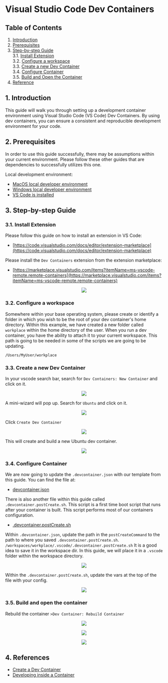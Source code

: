 # Visual Studio Code Dev Containers
## **Table of Contents**
1. [Introduction](#1-introduction)
2. [Prerequisites](#2-Prerequisites)
3. [Step-by-step Guide](#3-step-by-step-guide)  
  3.1. [Install Extension](#31-install-extension)  
  3.2. [Configure a workspace](#32-configure-a-workspace)  
  3.3. [Create a new Dev Container](#33-create-a-new-dev-container)  
  3.4. [Configure Container](#34-configure-container)  
  3.5. [Build and Open the Container](#35-build-and-open-the-container)
4. [Reference](#4-reference)

## 1. Introduction
This guide will walk you through setting up a development container environment using Visual Studio Code (VS Code) Dev Containers. By using dev containers, you can ensure a consistent and reproducible development environment for your code.

## 2. Prerequisites
In order to use this guide successfully, there may be assumptions within your current environment. Please follow these other guides that are dependencies to successfully utilizes this one. 

Local development environment:  
- [MacOS local developer environment](./../../../mac/README.md)
- [Windows local developer environment](./../../../windows/README.md)
- [VS Code is installed](./../README.md)

## 3. Step-by-step Guide

### 3.1. Install Extension
Please follow this guide on how to install an extension in VS Code:
- [https://code.visualstudio.com/docs/editor/extension-marketplace](https://code.visualstudio.com/docs/editor/extension-marketplace)

Please install the `Dev Containers` extension from the extension marketplace:
- [https://marketplace.visualstudio.com/items?itemName=ms-vscode-remote.remote-containers](https://marketplace.visualstudio.com/items?itemName=ms-vscode-remote.remote-containers)

<p align="center">
  <img src="./pictures/dev-containers-install.png" /> 
</p>

### 3.2. Configure a workspace
Somewhere within your base operating system, please create or identify a folder in which you wish to be the root of your dev container's home directory. Within this example, we have created a new folder called `workplace` within the home directory of the user. When you run a dev container, you have the ability to attach it to your current workspace. This path is going to be needed in some of the scripts we are going to be updating.

```
/Users/MyUser/workplace
```

### 3.3. Create a new Dev Container
In your vscode search bar, search for `Dev Containers: New Container` and click on it.
<p align="center">
  <img src="./pictures/dev-containers-new-container.png" /> 
</p>

A mini-wizard will pop up. Search for `Ubuntu` and click on it.

<p align="center">
  <img src="./pictures/dev-containers-new-container-ubuntu.png" /> 
</p>

Click `Create Dev Container`

<p align="center">
  <img src="./pictures/dev-containers-new-container-ubuntu-create.png" /> 
</p>

This will create and build a new Ubuntu dev container. 

<p align="center">
  <img src="./pictures/dev-containers-new-container-ubuntu-fresh.png" /> 
</p>

### 3.4. Configure Container
We are now going to update the `.devcontainer.json` with our template from this guide. You can find the file at:

- [devcontainer.json](./files/.devcontainer.json)

There is also another file within this guide called `.devcontainer.postCreate.sh`. This script is a first time boot script that runs after your container is built. This script performs most of our containers configuration. 
- [.devcontainer.postCreate.sh](./files/.devcontainer.postCreate.sh)

Within `.devcontainer.json`, update the path in the `postCreateCommand` to the path to where you saved `.devcontainer.postCreate.sh`. 
`/workspaces/workplace/.vscode/.devcontainer.postCreate.sh`
It is a good idea to save it in the workspace dir. In this guide, we will place it in a `.vscode` folder within the workspace directory.

<p align="center">
  <img src="./pictures/dev-containers-new-container-ubuntu-copy-settings.png" /> 
</p>

Within the `.devcontainer.postCreate.sh`, update the vars at the top of the file with your config.

<p align="center">
  <img src="./pictures/dev-containers-new-container-ubuntu-script-settings.png" /> 
</p>

### 3.5. Build and open the container
Rebuild the container `>Dev Container: Rebuild Container`

<p align="center">
  <img src="./pictures/dev-containers-new-container-ubuntu-rebuild.png" /> 
</p>

<p align="center">
  <img src="./pictures/dev-containers-new-container-ubuntu-rebuild-finished.png" /> 
</p>

<p align="center">
  <img src="./pictures/dev-containers-new-container-ubuntu-shell.png" /> 
</p>

## 4. References
- [Create a Dev Container](https://code.visualstudio.com/docs/devcontainers/create-dev-container)
- [Developing inside a Container](https://code.visualstudio.com/docs/devcontainers/containers)
